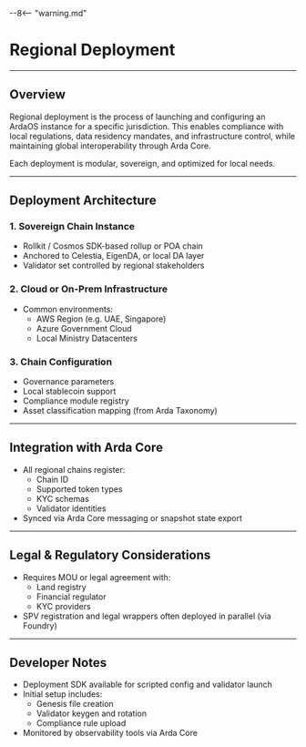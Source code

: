 --8<-- "warning.md"

# Regional Deployment

---

## Overview

Regional deployment is the process of launching and configuring an ArdaOS instance for a specific jurisdiction. This enables compliance with local regulations, data residency mandates, and infrastructure control, while maintaining global interoperability through Arda Core.

Each deployment is modular, sovereign, and optimized for local needs.

---

## Deployment Architecture

### 1. **Sovereign Chain Instance**

- Rollkit / Cosmos SDK-based rollup or POA chain
- Anchored to Celestia, EigenDA, or local DA layer
- Validator set controlled by regional stakeholders

### 2. **Cloud or On-Prem Infrastructure**

- Common environments:
    - AWS Region (e.g. UAE, Singapore)
    - Azure Government Cloud
    - Local Ministry Datacenters

### 3. **Chain Configuration**

- Governance parameters
- Local stablecoin support
- Compliance module registry
- Asset classification mapping (from Arda Taxonomy)

---

## Integration with Arda Core

- All regional chains register:
    - Chain ID
    - Supported token types
    - KYC schemas
    - Validator identities
- Synced via Arda Core messaging or snapshot state export

---

## Legal & Regulatory Considerations

- Requires MOU or legal agreement with:
    - Land registry
    - Financial regulator
    - KYC providers
- SPV registration and legal wrappers often deployed in parallel (via Foundry)

---

## Developer Notes

- Deployment SDK available for scripted config and validator launch
- Initial setup includes:
    - Genesis file creation
    - Validator keygen and rotation
    - Compliance rule upload
- Monitored by observability tools via Arda Core
